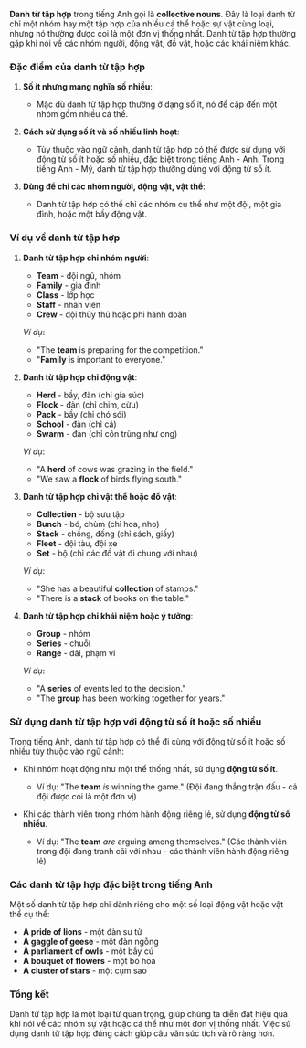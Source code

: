 **Danh từ tập hợp** trong tiếng Anh gọi là **collective nouns**. Đây là loại danh từ chỉ một nhóm hay một tập hợp của nhiều cá thể hoặc sự vật cùng loại, nhưng nó thường được coi là một đơn vị thống nhất. Danh từ tập hợp thường gặp khi nói về các nhóm người, động vật, đồ vật, hoặc các khái niệm khác.

### Đặc điểm của danh từ tập hợp

1. **Số ít nhưng mang nghĩa số nhiều**:
   - Mặc dù danh từ tập hợp thường ở dạng số ít, nó đề cập đến một nhóm gồm nhiều cá thể.
   
2. **Cách sử dụng số ít và số nhiều linh hoạt**:
   - Tùy thuộc vào ngữ cảnh, danh từ tập hợp có thể được sử dụng với động từ số ít hoặc số nhiều, đặc biệt trong tiếng Anh - Anh. Trong tiếng Anh - Mỹ, danh từ tập hợp thường dùng với động từ số ít.

3. **Dùng để chỉ các nhóm người, động vật, vật thể**:
   - Danh từ tập hợp có thể chỉ các nhóm cụ thể như một đội, một gia đình, hoặc một bầy động vật.

### Ví dụ về danh từ tập hợp

1. **Danh từ tập hợp chỉ nhóm người**:
   - **Team** - đội ngũ, nhóm
   - **Family** - gia đình
   - **Class** - lớp học
   - **Staff** - nhân viên
   - **Crew** - đội thủy thủ hoặc phi hành đoàn

   *Ví dụ*: 
   - "The **team** is preparing for the competition."
   - "**Family** is important to everyone."

2. **Danh từ tập hợp chỉ động vật**:
   - **Herd** - bầy, đàn (chỉ gia súc)
   - **Flock** - đàn (chỉ chim, cừu)
   - **Pack** - bầy (chỉ chó sói)
   - **School** - đàn (chỉ cá)
   - **Swarm** - đàn (chỉ côn trùng như ong)

   *Ví dụ*:
   - "A **herd** of cows was grazing in the field."
   - "We saw a **flock** of birds flying south."

3. **Danh từ tập hợp chỉ vật thể hoặc đồ vật**:
   - **Collection** - bộ sưu tập
   - **Bunch** - bó, chùm (chỉ hoa, nho)
   - **Stack** - chồng, đống (chỉ sách, giấy)
   - **Fleet** - đội tàu, đội xe
   - **Set** - bộ (chỉ các đồ vật đi chung với nhau)

   *Ví dụ*:
   - "She has a beautiful **collection** of stamps."
   - "There is a **stack** of books on the table."

4. **Danh từ tập hợp chỉ khái niệm hoặc ý tưởng**:
   - **Group** - nhóm
   - **Series** - chuỗi
   - **Range** - dải, phạm vi

   *Ví dụ*:
   - "A **series** of events led to the decision."
   - "The **group** has been working together for years."

### Sử dụng danh từ tập hợp với động từ số ít hoặc số nhiều

Trong tiếng Anh, danh từ tập hợp có thể đi cùng với động từ số ít hoặc số nhiều tùy thuộc vào ngữ cảnh:

- Khi nhóm hoạt động như một thể thống nhất, sử dụng **động từ số ít**.
   - Ví dụ: "The **team** *is* winning the game." (Đội đang thắng trận đấu - cả đội được coi là một đơn vị)

- Khi các thành viên trong nhóm hành động riêng lẻ, sử dụng **động từ số nhiều**.
   - Ví dụ: "The **team** *are* arguing among themselves." (Các thành viên trong đội đang tranh cãi với nhau - các thành viên hành động riêng lẻ)

### Các danh từ tập hợp đặc biệt trong tiếng Anh

Một số danh từ tập hợp chỉ dành riêng cho một số loại động vật hoặc vật thể cụ thể:

- **A pride of lions** - một đàn sư tử
- **A gaggle of geese** - một đàn ngỗng
- **A parliament of owls** - một bầy cú
- **A bouquet of flowers** - một bó hoa
- **A cluster of stars** - một cụm sao

### Tổng kết

Danh từ tập hợp là một loại từ quan trọng, giúp chúng ta diễn đạt hiệu quả khi nói về các nhóm sự vật hoặc cá thể như một đơn vị thống nhất. Việc sử dụng danh từ tập hợp đúng cách giúp câu văn súc tích và rõ ràng hơn.